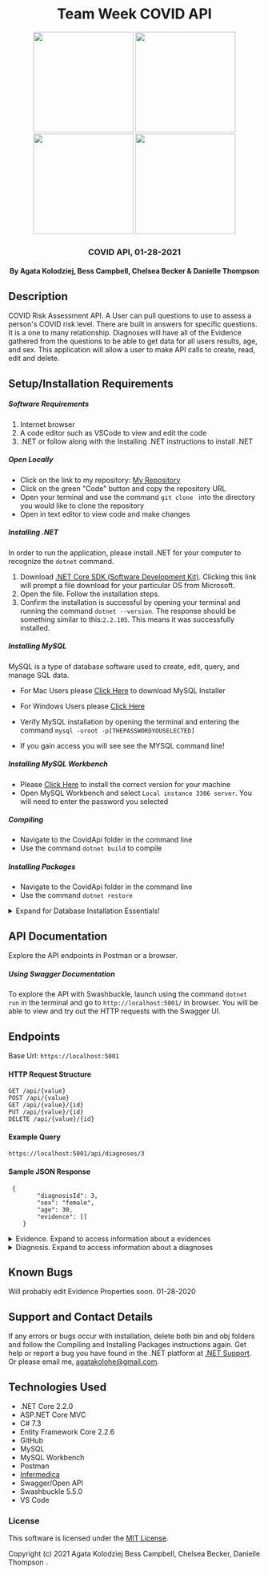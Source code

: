 <div align="center">

# Team Week COVID API

</div>

<div align="center">
<img src="https://github.com/agatakolohe.png" width="200px" height="auto" >
<img src="https://github.com/besscampbell.png" width="200px" height="auto">
<img src="https://github.com/cschweig2.png" width="200px" height="auto">
<img src="https://github.com/dani-t-codes.png" width="200px" height="auto">
</div>
<h3 align="center">COVID API, 01-28-2021</h3>
<h4 align="center"> By Agata Kolodziej, Bess Campbell, Chelsea Becker & Danielle Thompson</h4>

## Description

COVID Risk Assessment API. A User can pull questions to use to assess a person's COVID risk level. There are built in answers for specific questions. It is a one to many relationship. Diagnoses will have all of the Evidence gathered from the questions to be able to get data for all users results, age, and sex. This application will allow a user to make API calls to create, read, edit and delete.

## Setup/Installation Requirements

##### Software Requirements

1. Internet browser
2. A code editor such as VSCode to view and edit the code
3. .NET or follow along with the Installing .NET instructions to install .NET

##### Open Locally

- Click on the link to my repository: [My Repository](https://github.com/cschweig2/BeMyGuest_TeamWeek.git)
- Click on the green "Code" button and copy the repository URL
- Open your terminal and use the command `git clone ` into the directory you would like to clone the repository
- Open in text editor to view code and make changes

##### Installing .NET

In order to run the application, please install .NET for your computer to recognize the `dotnet` command.

1. Download [.NET Core SDK (Software Development Kit)](https://dotnet.microsoft.com/download/thank-you/dotnet-sdk-2.2.106-macos-x64-installer). Clicking this link will prompt a file download for your particular OS from Microsoft.
2. Open the file. Follow the installation steps.
3. Confirm the installation is successful by opening your terminal and running the command `dotnet --version`. The response should be something similar to this:`2.2.105`. This means it was successfully installed.

##### Installing MySQL


MySQL is a type of database software used to create, edit, query, and manage SQL data.

- For Mac Users please [Click Here](https://dev.mysql.com/downloads/file/?id=484914) to download MySQL Installer
- For Windows Users please [Click Here](https://dev.mysql.com/downloads/file/?id=484919)

- Verify MySQL installation by opening the terminal and entering the command `mysql -uroot -p[THEPASSWORDYOUSELECTED]`
- If you gain access you will see see the MYSQL command line!

##### Installing MySQL Workbench

- Please [Click Here](https://dev.mysql.com/downloads/workbench/) to install the correct version for your machine
- Open MySQL Workbench and select `Local instance 3306 server`. You will need to enter the password you selected

##### Compiling

- Navigate to the CovidApi folder in the command line
- Use the command `dotnet build` to compile

##### Installing Packages

- Navigate to the CovidApi folder in the command line
- Use the command `dotnet restore`

<details>

  <summary>Expand for Database Installation Essentials!</summary>

### Database Connection

Create a connection string to connect the database to the web application

1. Create a file in the root directory called `appsettings.json`
2. Add the code below:

```
{
    "Logging": {
        "LogLevel": {
            "Default": "Warning"
        }
    },
    "AllowedHosts": "*",
    "ConnectionStrings": {
        "DefaultConnection": "Server=localhost;Port=3306;database=covid_api;uid=root;pwd=YourPassword;"
    }
}
```

- Put in your MySQL password in `pwd=YourPassword`. Change the server, port, and uid if necessary.

### Import Database Using Entity Framework Core

1. Navigate to CovidApi directory in terminal
2. Use the command `dotnet ef database update` to generate the database through Entity Framework Core

### Update Database Using Entity Framework Core

1. Write any new code you wish to add to the database. Use the command `dotnet build` to check for any compiling errors. If no errors, proceed to step 2.
2. To update the database with any changes made to the code, use the command `dotnet ef migrations add [MigrationsName]`
3. Use the command `dotnet ef database update` to update the database

### Update Database Using MySQL Workbench

1. Open MySQL Workbench
2. Click on Server > Data Import in the top navigation bar
3. Select `Import from Self-Contained File`
4. Select the `Default Target Schema` or create new schema
5. Select all Schema Objects you would like to import
6. Select `Dump Structure and Data`
7. Click `Start Import`

</details>

## API Documentation

Explore the API endpoints in Postman or a browser.

##### Using Swagger Documentation

To explore the API with Swashbuckle, launch using the command `dotnet run` in the terminal and go to `http://localhost:5001/` in browser. You will be able to view and try out the HTTP requests with the Swagger UI.

## Endpoints

Base Url: `https://localhost:5001`

#### HTTP Request Structure

```
GET /api/{value}
POST /api/{value}
GET /api/{value}/{id}
PUT /api/{value}/{id}
DELETE /api/{value}/{id}
```

#### Example Query

`https://localhost:5001/api/diagnoses/3`

#### Sample JSON Response

```
 {
        "diagnosisId": 3,
        "sex": "female",
        "age": 30,
        "evidence": []
    }
```

<details>

<summary>Evidence. Expand to access information about a evidences</summary>

#### HTTP Request

```
GET /api/evidences
GET api/evidences/
POST /api/evidences
GET /api/evidences/{id}
PUT /api/evidences/{id}
DELETE /api/evidences/{id}
```

#### Example Query

1. `http://localhost:5001/api/evidences`

#### Sample JSON Response

1.

```
[
    {
        "evidenceId": 1,
        "question": "What is your sex?",
        "sexAnswer": "false",
        "ageAnswer": 1,
        "fever": false,
        "cough": false,
        "sob": false,
        "yesNo": false,
        "explanation": "false",
        "diagnosisId": 1
    },
    {
        "evidenceId": 2,
        "question": "What is your age?",
        "sexAnswer": "false",
        "ageAnswer": 1,
        "fever": false,
        "cough": false,
        "sob": false,
        "yesNo": false,
        "explanation": "false",
        "diagnosisId": 1
    },
    {
        "evidenceId": 3,
        "question": "Do you have an underlying conditions that put you at a high risk? List all that apply.",
        "sexAnswer": "false",
        "ageAnswer": 1,
        "fever": false,
        "cough": false,
        "sob": false,
        "yesNo": false,
        "explanation": "false",
        "diagnosisId": 1
    },
    {
        "evidenceId": 4,
        "question": "Do you have any of the following symptoms?",
        "sexAnswer": "false",
        "ageAnswer": 1,
        "fever": false,
        "cough": false,
        "sob": false,
        "yesNo": false,
        "explanation": "false",
        "diagnosisId": 1
    },
    {
        "evidenceId": 5,
        "question": "Do you have any other symptoms? List all that apply",
        "sexAnswer": "false",
        "ageAnswer": 1,
        "fever": false,
        "cough": false,
        "sob": false,
        "yesNo": false,
        "explanation": "false",
        "diagnosisId": 1
    },
    {
        "evidenceId": 6,
        "question": "Have you recently lost the ability to smell or taste?",
        "sexAnswer": "false",
        "ageAnswer": 1,
        "fever": false,
        "cough": false,
        "sob": false,
        "yesNo": false,
        "explanation": "false",
        "diagnosisId": 1
    },
    {
        "evidenceId": 7,
        "question": "Please explain your current exposure level.",
        "sexAnswer": "false",
        "ageAnswer": 1,
        "fever": false,
        "cough": false,
        "sob": false,
        "yesNo": false,
        "explanation": "false",
        "diagnosisId": 1
    },
    {
        "evidenceId": 8,
        "question": "Have you recently traveled?",
        "sexAnswer": "false",
        "ageAnswer": 1,
        "fever": false,
        "cough": false,
        "sob": false,
        "yesNo": false,
        "explanation": "false",
        "diagnosisId": 1
    }
]
```

</details>

<details>

<summary>Diagnosis. Expand to access information about a diagnoses</summary>

#### HTTP Request

```
GET /api/diagnoses
GET api/diagnoses/
POST /api/diagnoses
GET /api/diagnoses/{id}
PUT /api/diagnoses/{id}
DELETE /api/diagnoses/{id}
```

#### Example Query

1. `http://localhost:5001/api/diagnoses`

#### Sample JSON Response

1.

```
{
      {
         "diagnosisId": 1,
        "sex": "female",
        "age": 30,
        "evidence": []
    }
}
```

</details>

## Known Bugs

Will probably edit Evidence Properties soon. 01-28-2020

## Support and Contact Details

If any errors or bugs occur with installation, delete both bin and obj folders and follow the Compiling and Installing Packages instructions again. Get help or report a bug you have found in the .NET platform at [.NET Support](https://dotnet.microsoft.com/platform/support). Or please email me, <agatakolohe@gmail.com>.

## Technologies Used

- .NET Core 2.2.0
- ASP.NET Core MVC
- C# 7.3
- Entity Framework Core 2.2.6
- GitHub
- MySQL
- MySQL Workbench
- Postman
- [Infermedica](https://developer.infermedica.com/docs/covid-19#endpoints)
- Swagger/Open API
- Swashbuckle 5.5.0
- VS Code

### License

This software is licensed under the [MIT License](https://choosealicense.com/licenses/mit/).

Copyright (c) 2021 Agata Kolodziej Bess Campbell, Chelsea Becker, Danielle Thompson <img src="https://encrypted-tbn0.gstatic.com/images?q=tbn:ANd9GcR8Q_3EVY7j95tTyemJwWxMR7jwvUK7gPe0_w&usqp=CAU" width="2%" height="auto">
